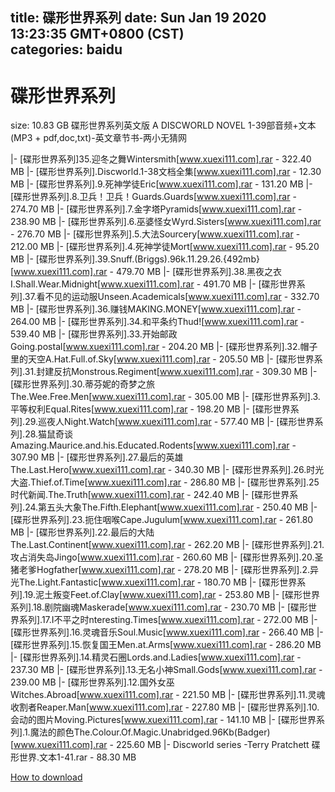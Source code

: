 
title: 碟形世界系列
date: Sun Jan 19 2020 13:23:35 GMT+0800 (CST)    
categories: baidu
---

# 碟形世界系列
size: 10.83 GB
 碟形世界系列英文版 A DISCWORLD NOVEL 1-39部音频+文本 (MP3 + pdf,doc,txt)-英文章节书-两小无猜网
 
|- [碟形世界系列]35.迎冬之舞Wintersmith[www.xuexi111.com].rar - 322.40 MB
|- [碟形世界系列].Discworld.1-38文档全集[www.xuexi111.com].rar - 12.30 MB
|- [碟形世界系列].9.死神学徒Eric[www.xuexi111.com].rar - 131.20 MB
|- [碟形世界系列].8.卫兵！卫兵！Guards.Guards[www.xuexi111.com].rar - 274.70 MB
|- [碟形世界系列].7.金字塔Pyramids[www.xuexi111.com].rar - 238.90 MB
|- [碟形世界系列].6.巫婆怪女Wyrd.Sisters[www.xuexi111.com].rar - 276.70 MB
|- [碟形世界系列].5.大法Sourcery[www.xuexi111.com].rar - 212.00 MB
|- [碟形世界系列].4.死神学徒Mort[www.xuexi111.com].rar - 95.20 MB
|- [碟形世界系列].39.Snuff.(Briggs).96k.11.29.26.{492mb}[www.xuexi111.com].rar - 479.70 MB
|- [碟形世界系列].38.黑夜之衣I.Shall.Wear.Midnight[www.xuexi111.com].rar - 491.70 MB
|- [碟形世界系列].37.看不见的运动服Unseen.Academicals[www.xuexi111.com].rar - 332.70 MB
|- [碟形世界系列].36.赚钱MAKING.MONEY[www.xuexi111.com].rar - 264.00 MB
|- [碟形世界系列].34.和平条约Thud![www.xuexi111.com].rar - 539.40 MB
|- [碟形世界系列].33.开始邮政Going.postal[www.xuexi111.com].rar - 204.20 MB
|- [碟形世界系列].32.帽子里的天空A.Hat.Full.of.Sky[www.xuexi111.com].rar - 205.50 MB
|- [碟形世界系列].31.封建反抗Monstrous.Regiment[www.xuexi111.com].rar - 309.30 MB
|- [碟形世界系列].30.蒂芬妮的奇梦之旅The.Wee.Free.Men[www.xuexi111.com].rar - 305.00 MB
|- [碟形世界系列].3.平等权利Equal.Rites[www.xuexi111.com].rar - 198.20 MB
|- [碟形世界系列].29.巡夜人Night.Watch[www.xuexi111.com].rar - 577.40 MB
|- [碟形世界系列].28.猫鼠奇谈Amazing.Maurice.and.his.Educated.Rodents[www.xuexi111.com].rar - 307.90 MB
|- [碟形世界系列].27.最后的英雄The.Last.Hero[www.xuexi111.com].rar - 340.30 MB
|- [碟形世界系列].26.时光大盗.Thief.of.Time[www.xuexi111.com].rar - 286.80 MB
|- [碟形世界系列].25时代新闻.The.Truth[www.xuexi111.com].rar - 242.40 MB
|- [碟形世界系列].24.第五头大象The.Fifth.Elephant[www.xuexi111.com].rar - 250.40 MB
|- [碟形世界系列].23.扼住咽喉Cape.Jugulum[www.xuexi111.com].rar - 261.80 MB
|- [碟形世界系列].22.最后的大陆The.Last.Continent[www.xuexi111.com].rar - 262.20 MB
|- [碟形世界系列].21.攻占消失岛Jingo[www.xuexi111.com].rar - 260.60 MB
|- [碟形世界系列].20.圣猪老爹Hogfather[www.xuexi111.com].rar - 278.20 MB
|- [碟形世界系列].2.异光The.Light.Fantastic[www.xuexi111.com].rar - 180.70 MB
|- [碟形世界系列].19.泥土叛变Feet.of.Clay[www.xuexi111.com].rar - 253.80 MB
|- [碟形世界系列].18.剧院幽魂Maskerade[www.xuexi111.com].rar - 230.70 MB
|- [碟形世界系列].17.I不平之时nteresting.Times[www.xuexi111.com].rar - 272.00 MB
|- [碟形世界系列].16.灵魂音乐Soul.Music[www.xuexi111.com].rar - 266.40 MB
|- [碟形世界系列].15.恢复国王Men.at.Arms[www.xuexi111.com].rar - 286.20 MB
|- [碟形世界系列].14.精灵石圈Lords.and.Ladies[www.xuexi111.com].rar - 237.30 MB
|- [碟形世界系列].13.无名小神Small.Gods[www.xuexi111.com].rar - 239.00 MB
|- [碟形世界系列].12.国外女巫Witches.Abroad[www.xuexi111.com].rar - 221.50 MB
|- [碟形世界系列].11.灵魂收割者Reaper.Man[www.xuexi111.com].rar - 227.80 MB
|- [碟形世界系列].10.会动的图片Moving.Pictures[www.xuexi111.com].rar - 141.10 MB
|- [碟形世界系列].1.魔法的颜色The.Colour.Of.Magic.Unabridged.96Kb(Badger)[www.xuexi111.com].rar - 225.60 MB
|- Discworld series -Terry Pratchett  碟形世界.文本1-41.rar - 88.30 MB

[How to download](https://bpcam.bemobtrk.com/go/2ceec3aa-1ca2-46d6-b9ff-aaa5c184517c?jno=267)